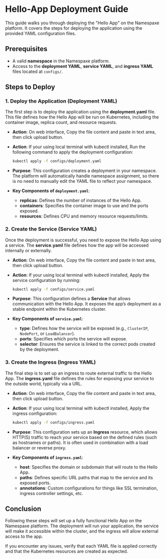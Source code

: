 # Hello-App Deployment Guide

This guide walks you through deploying the "Hello App" on the Namespaxe platform. It covers the steps for deploying the application using the provided YAML configuration files. 

## Prerequisites
- A valid **namespace** in the Namespaxe platform.
- Access to the **deployment YAML**, **service YAML**, and **ingress YAML** files located at `configs/`.

## Steps to Deploy

### 1. **Deploy the Application (Deployment YAML)**
   The first step is to deploy the application using the **deployment.yaml** file. This file defines how the Hello App will be run on Kubernetes, including the container image, replica count, and resource requests.

   - **Action**: On web interface, Copy the file content and paste in text area, then click upload button.

   - **Action**: If your using local terminal with kubectl installed, Run the following command to apply the deployment configuration:
     ```bash
     kubectl apply -f configs/deployment.yaml
     ```

   - **Purpose**: This configuration creates a deployment in your namespace. The platform will automatically handle namespace assignment, so there is no need to manually edit the YAML file to reflect your namespace.

   - **Key Components of `deployment.yaml`**:
     - **replicas**: Defines the number of instances of the Hello App.
     - **containers**: Specifies the container image to use and the ports exposed.
     - **resources**: Defines CPU and memory resource requests/limits.

### 2. **Create the Service (Service YAML)**
   Once the deployment is successful, you need to expose the Hello App using a service. The **service.yaml** file defines how the app will be accessed internally or externally.

   - **Action**: On web interface, Copy the file content and paste in text area, then click upload button.

   - **Action**: If your using local terminal with kubectl installed, Apply the service configuration by running:
     ```bash
     kubectl apply -f configs/service.yaml
     ```

   - **Purpose**: This configuration defines a **Service** that allows communication with the Hello App. It exposes the app’s deployment as a stable endpoint within the Kubernetes cluster.
   
   - **Key Components of `service.yaml`**:
     - **type**: Defines how the service will be exposed (e.g., `ClusterIP`, `NodePort`, or `LoadBalancer`).
     - **ports**: Specifies which ports the service will expose.
     - **selector**: Ensures the service is linked to the correct pods created by the deployment.

### 3. **Create the Ingress (Ingress YAML)**
   The final step is to set up an ingress to route external traffic to the Hello App. The **ingress.yaml** file defines the rules for exposing your service to the outside world, typically via a URL.

   - **Action**: On web interface, Copy the file content and paste in text area, then click upload button.

   - **Action**: If your using local terminal with kubectl installed, Apply the ingress configuration:
     ```bash
     kubectl apply -f configs/ingress.yaml
     ```

   - **Purpose**: This configuration sets up an **Ingress** resource, which allows HTTP(S) traffic to reach your service based on the defined rules (such as hostnames or paths). It is often used in combination with a load balancer or reverse proxy.

   - **Key Components of `ingress.yaml`**:
     - **host**: Specifies the domain or subdomain that will route to the Hello App.
     - **paths**: Defines specific URL paths that map to the service and its exposed ports.
     - **annotations**: Custom configurations for things like SSL termination, ingress controller settings, etc.

## Conclusion
Following these steps will set up a fully functional Hello App on the Namespaxe platform. The deployment will run your application, the service will make it accessible within the cluster, and the ingress will allow external access to the app. 

If you encounter any issues, verify that each YAML file is applied correctly and that the Kubernetes resources are created as expected.
